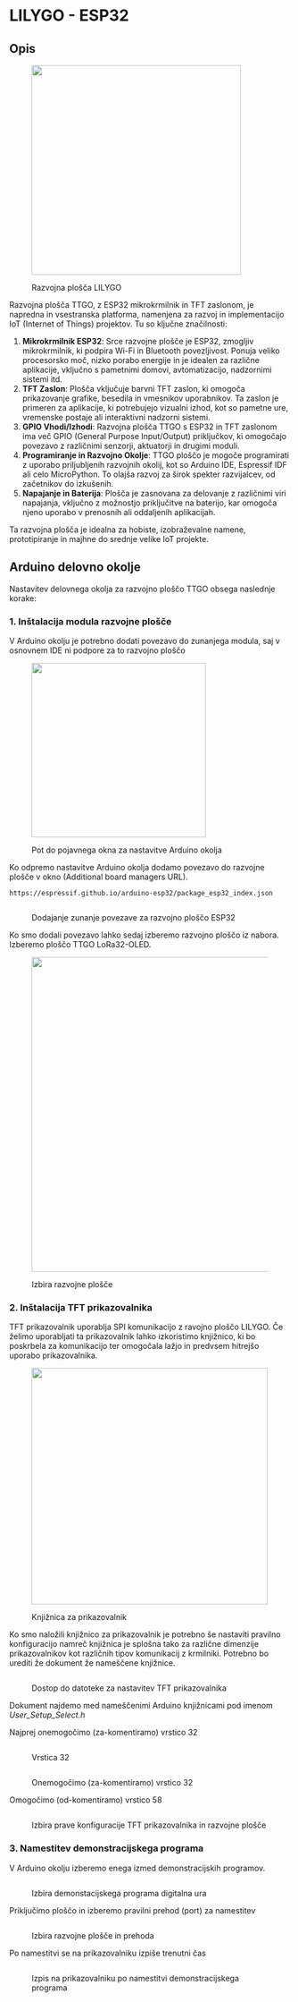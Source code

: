 # LILYGO - ESP32

## Opis

<figure><img src="../../.gitbook/assets/image.png" alt="" width="375"><figcaption><p>Razvojna plošča LILYGO</p></figcaption></figure>

Razvojna plošča TTGO, z ESP32 mikrokrmilnik in TFT zaslonom, je napredna in vsestranska platforma, namenjena za razvoj in implementacijo IoT (Internet of Things) projektov. Tu so ključne značilnosti:

1. **Mikrokrmilnik ESP32**: Srce razvojne plošče je ESP32, zmogljiv mikrokrmilnik, ki podpira Wi-Fi in Bluetooth povezljivost. Ponuja veliko procesorsko moč, nizko porabo energije in je idealen za različne aplikacije, vključno s pametnimi domovi, avtomatizacijo, nadzornimi sistemi itd.
2. **TFT Zaslon**: Plošča vključuje barvni TFT zaslon, ki omogoča prikazovanje grafike, besedila in vmesnikov uporabnikov. Ta zaslon je primeren za aplikacije, ki potrebujejo vizualni izhod, kot so pametne ure, vremenske postaje ali interaktivni nadzorni sistemi.
3. **GPIO Vhodi/Izhodi**: Razvojna plošča TTGO s ESP32 in TFT zaslonom ima več GPIO (General Purpose Input/Output) priključkov, ki omogočajo povezavo z različnimi senzorji, aktuatorji in drugimi moduli.
4. **Programiranje in Razvojno Okolje**: TTGO ploščo je mogoče programirati z uporabo priljubljenih razvojnih okolij, kot so Arduino IDE, Espressif IDF ali celo MicroPython. To olajša razvoj za širok spekter razvijalcev, od začetnikov do izkušenih.
5. **Napajanje in Baterija**: Plošča je zasnovana za delovanje z različnimi viri napajanja, vključno z možnostjo priključitve na baterijo, kar omogoča njeno uporabo v prenosnih ali oddaljenih aplikacijah.

Ta razvojna plošča je idealna za hobiste, izobraževalne namene, prototipiranje in majhne do srednje velike IoT projekte.

## Arduino delovno okolje

Nastavitev delovnega okolja za razvojno ploščo TTGO obsega naslednje korake:

### 1. Inštalacija modula razvojne plošče

V Arduino okolju je potrebno dodati povezavo do zunanjega modula, saj v osnovnem IDE ni podpore za to razvojno ploščo

<figure><img src="../../.gitbook/assets/image (2).png" alt="" width="312"><figcaption><p>Pot do pojavnega okna za nastavitve Arduino okolja</p></figcaption></figure>

Ko odpremo nastavitve Arduino okolja dodamo povezavo do razvojne plošče v okno (Additional board managers URL).&#x20;

```
https://espressif.github.io/arduino-esp32/package_esp32_index.json
```

<figure><img src="../../.gitbook/assets/image (1).png" alt=""><figcaption><p>Dodajanje zunanje povezave za razvojno ploščo ESP32</p></figcaption></figure>

Ko smo dodali povezavo lahko sedaj izberemo razvojno ploščo iz nabora. Izberemo ploščo TTGO LoRa32-OLED.

<figure><img src="../../.gitbook/assets/image (3).png" alt="" width="563"><figcaption><p>Izbira razvojne plošče</p></figcaption></figure>

### 2. Inštalacija TFT prikazovalnika

TFT prikazovalnik uporablja SPI komunikacijo z ravojno ploščo LILYGO. Če želimo uporabljati ta prikazovalnik lahko izkoristimo knjižnico, ki bo poskrbela za komunikacijo ter omogočala lažjo in predvsem hitrejšo uporabo prikazovalnika.

<figure><img src="../../.gitbook/assets/image (4).png" alt="" width="423"><figcaption><p>Knjižnica za prikazovalnik</p></figcaption></figure>

Ko smo naložili knjižnico za prikazovalnik je potrebno še nastaviti pravilno konfiguracijo namreč knjižnica je splošna tako za različne dimenzije prikazovalnikov kot različnih tipov komunikacij z krmilniki. Potrebno bo urediti že dokument že nameščene knjižnice.

<figure><img src="../../.gitbook/assets/image (5).png" alt=""><figcaption><p>Dostop do datoteke za nastavitev TFT prikazovalnika</p></figcaption></figure>

Dokument najdemo med nameščenimi Arduino knjižnicami pod imenom _User\_Setup\_Select.h_

Najprej onemogočimo  (za-komentiramo) vrstico 32&#x20;

<figure><img src="../../.gitbook/assets/image (6).png" alt=""><figcaption><p>Vrstica 32</p></figcaption></figure>

<figure><img src="../../.gitbook/assets/image (7).png" alt=""><figcaption><p>Onemogočimo (za-komentiramo) vrstico 32</p></figcaption></figure>

Omogočimo (od-komentiramo) vrstico 58

<figure><img src="../../.gitbook/assets/image (8).png" alt=""><figcaption><p>Izbira prave konfiguracije TFT prikazovalnika in razvojne plošče</p></figcaption></figure>

### 3. Namestitev demonstracijskega programa

V Arduino okolju izberemo enega izmed demonstracijskih programov.

<figure><img src="../../.gitbook/assets/image (9).png" alt=""><figcaption><p>Izbira demonstacijskega programa digitalna ura</p></figcaption></figure>

Priključimo ploščo in izberemo pravilni prehod (port) za namestitev

<figure><img src="../../.gitbook/assets/image (10).png" alt=""><figcaption><p>Izbira razvojne plošče in prehoda</p></figcaption></figure>

Po namestitvi se na prikazovalniku izpiše trenutni čas

<figure><img src="../../.gitbook/assets/image (13).png" alt=""><figcaption><p>Izpis na prikazovalniku po namestitvi demonstracijskega programa</p></figcaption></figure>

